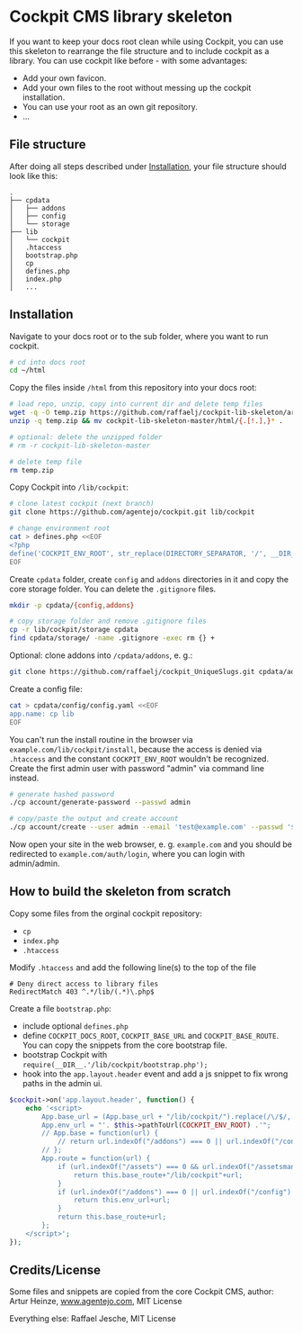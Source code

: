 # Cockpit CMS library skeleton

If you want to keep your docs root clean while using Cockpit, you can use this skeleton to rearrange the file structure and to include cockpit as a library. You can use cockpit like before - with some advantages:

* Add your own favicon.
* Add your own files to the root without messing up the cockpit installation.
* You can use your root as an own git repository.
* ...

## File structure

After doing all steps described under [Installation](#installation), your file structure should look like this:

```text
.
├── cpdata
│   ├── addons
│   ├── config
│   └── storage
├── lib
│   └── cockpit
│   .htaccess
│   bootstrap.php
│   cp
│   defines.php
│   index.php
│   ...
```

## Installation

Navigate to your docs root or to the sub folder, where you want to run cockpit.

```bash
# cd into docs root
cd ~/html
```

Copy the files inside `/html` from this repository into your docs root:

```bash
# load repo, unzip, copy into current dir and delete temp files
wget -q -O temp.zip https://github.com/raffaelj/cockpit-lib-skeleton/archive/master.zip
unzip -q temp.zip && mv cockpit-lib-skeleton-master/html/{.[!.],}* .

# optional: delete the unzipped folder
# rm -r cockpit-lib-skeleton-master

# delete temp file
rm temp.zip
```

Copy Cockpit into `/lib/cockpit`:

```bash
# clone latest cockpit (next branch)
git clone https://github.com/agentejo/cockpit.git lib/cockpit

# change environment root
cat > defines.php <<EOF
<?php
define('COCKPIT_ENV_ROOT', str_replace(DIRECTORY_SEPARATOR, '/', __DIR__) . '/cpdata');
EOF
```

Create `cpdata` folder, create `config` and `addons` directories in it and copy the core storage folder. You can delete the `.gitignore` files.

```bash
mkdir -p cpdata/{config,addons}

# copy storage folder and remove .gitignore files
cp -r lib/cockpit/storage cpdata
find cpdata/storage/ -name .gitignore -exec rm {} +
```

Optional: clone addons into `/cpdata/addons`, e. g.:

```bash
git clone https://github.com/raffaelj/cockpit_UniqueSlugs.git cpdata/addons/UniqueSlugs
```

Create a config file:

```bash
cat > cpdata/config/config.yaml <<EOF
app.name: cp lib
EOF
```

You can't run the install routine in the browser via `example.com/lib/cockpit/install`, because the access is denied via `.htaccess` and the constant `COCKPIT_ENV_ROOT` wouldn't be recognized. Create the first admin user with password "admin" via command line instead.

```bash
# generate hashed password
./cp account/generate-password --passwd admin

# copy/paste the output and create account
./cp account/create --user admin --email 'test@example.com' --passwd '$2y$10$fGd3stGM8YASqLsTCQWr0uq/OikGiZeUTXqynqJYMKdzFuPV9ytTK'
```

Now open your site in the web browser, e. g. `example.com` and you should be redirected to `example.com/auth/login`, where you can login with admin/admin.

## How to build the skeleton from scratch

Copy some files from the orginal cockpit repository:

* `cp`
* `index.php`
* `.htaccess`

Modify `.htaccess` and add the following line(s) to the top of the file

```
# Deny direct access to library files
RedirectMatch 403 ^.*/lib/(.*)\.php$
```

Create a file `bootstrap.php`:

* include optional `defines.php`
* define `COCKPIT_DOCS_ROOT`, `COCKPIT_BASE_URL` and `COCKPIT_BASE_ROUTE`. You can copy the snippets from the core bootstrap file.
* bootstrap Cockpit with `require(__DIR__.'/lib/cockpit/bootstrap.php');`
* hook into the `app.layout.header` event and add a js snippet to fix wrong paths in the admin ui.

```php
$cockpit->on('app.layout.header', function() {
    echo '<script>
        App.base_url = (App.base_url + "/lib/cockpit/").replace(/\/$/, "");
        App.env_url = "'. $this->pathToUrl(COCKPIT_ENV_ROOT) .'";
        // App.base = function(url) {
            // return url.indexOf("/addons") === 0 || url.indexOf("/config") === 0 ? this.env_url+url : this.base_url+url;
        // };
        App.route = function(url) {
            if (url.indexOf("/assets") === 0 && url.indexOf("/assetsmanager") !== 0) {
                return this.base_route+"/lib/cockpit"+url;
            }
            if (url.indexOf("/addons") === 0 || url.indexOf("/config") === 0) {
                return this.env_url+url;
            }
            return this.base_route+url;
        };
    </script>';
});
```

## Credits/License

Some files and snippets are copied from the core Cockpit CMS, author: Artur Heinze, www.agentejo.com, MIT License

Everything else: Raffael Jesche, MIT License
